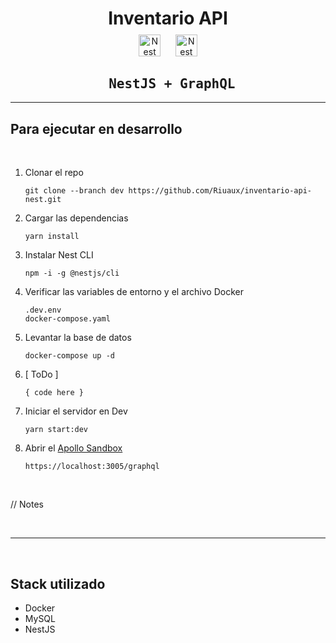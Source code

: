 <div align="center" style="margin-bottom:1.3em">
    <h1 style="border: 0; margin-bottom: 0.3em;">Inventario API</h1>
    <img src="https://nestjs.com/img/logo-small.svg" width="35" alt="Nest Logo" />
    &nbsp;&nbsp;&nbsp;&nbsp;
    <img src="https://graphql.org/img/brand/logos/logo.svg" width="35" alt="Nest Logo" />
    <h2 style="font-family:monospace;">&nbsp;NestJS + GraphQL</h2>
    <hr />
</div>

## Para ejecutar en desarrollo

<br/>

1. Clonar el repo

   ```
   git clone --branch dev https://github.com/Riuaux/inventario-api-nest.git
   ```

2. Cargar las dependencias

   ```
   yarn install
   ```

3. Instalar Nest CLI

   ```
   npm -i -g @nestjs/cli
   ```

4. Verificar las variables de entorno y el archivo Docker

   ```
   .dev.env
   docker-compose.yaml
   ```

5. Levantar la base de datos

   ```
   docker-compose up -d
   ```

6. [ ToDo ]

   ```
   { code here }
   ```

7. Iniciar el servidor en Dev

   ```
   yarn start:dev
   ```

8. Abrir el [Apollo Sandbox](https://localhost:3003/graphql)

   ```
   https://localhost:3005/graphql
   ```

<br />

// Notes

<br />
<hr />
<br />

## Stack utilizado

- Docker
- MySQL
- NestJS
